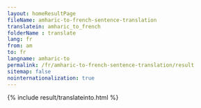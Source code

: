 ```yaml
---
layout: homeResultPage
fileName: amharic-to-french-sentence-translation
translatein: amharic_to_french
folderName : translate
lang: fr
from: am
to: fr
langname: amharic-to
permalink: /fr/amharic-to-french-sentence-translation/result
sitemap: false
nointernationalization: true
---
```

{% include result/translateinto.html %}

<script src="/js/result/translation.js" data-foldername="{{page.folderName}}" data-lang="{{page.lang}}"></script>
